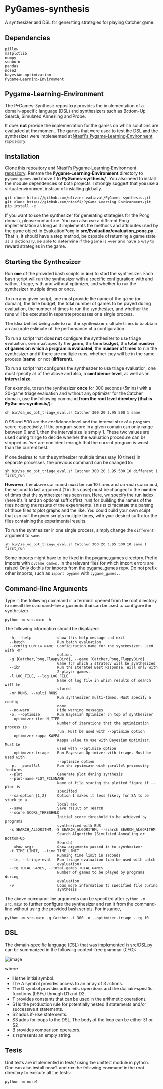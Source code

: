 # PyGames-synthesis
A synthesizer and DSL for generating strategies for playing Catcher game.

## Dependencies

```
pillow
matplotlib
numpy
seaborn
pandas
nose2
bayesian-optimization
Pygame-Learning-Environment
```

## Pygame-Learning-Environment
The PyGames-Synthesis repository provides the implementation of a domain-specific language (DSL) and synthesizers such as Bottom-Up Search, Simulated Annealing and Probe.

It does **not** provide the implementation for the games on which solutions are evaluated at the moment. The games that were used to test the
DSL and the synthesizer were implemented at [Ntasfi's Pygame-Learning-Environment repository](https://github.com/ntasfi/PyGame-Learning-Environment).

## Installation

Clone this repository and [Ntasfi's Pygame-Learning-Environment repository](https://github.com/ntasfi/PyGame-Learning-Environment). Rename the __Pygame-Learning-Environment__ directory to ```pygame_games``` and move it to __PyGames-synthesis/__ . You also need to install the module dependencies of both projects. I strongly suggest that you use a virtual environment instead of installing globally.

```console
git clone https://github.com/olivier-vadiaval/PyGames-synthesis.git
git clone https://github.com/ntasfi/PyGame-Learning-Environment.git
pip install -e
```

If you want to use the synthesizer for generating strategies for the Pong domain, please contact me. You can also use a different Pong implementation as long as it implements the methods and attributes used by the game object in EvaluationPong in __src/Evaluation/evaluation_pong.py__ . That is, it should have a step method, be capable of returning a game state as a dictionary, be able to determine if the game is over and have a way to reward strategies in the game.

## Starting the Synthesizer
Run __one__ of the provided bash scripts in __bin/__ to start the synthesizer. Each bash script will run the synthesizer with a specific configuration: with and without triage, with and without optimizer, and whether to run the synthesizer multiple times or once.

To run any given script, one must provide the name of the game (or domain), the time budget, the total number of games to be played during evaluation, the number of times to run the synthesizer, and whether the runs will be executed in separate processes or a single process.

The idea behind being able to run the synthesizer multiple times is to obtain an accurate estimate of the performance of a configuration.

To run a script that does __not__ configure the synthesizer to use triage evaluation, one must specify the __game__, the __time budget__, the __total number of games on which a program is evaluated__, the __number of times__ to run the synthesizer and if there are multiple runs, whether they will be in the same process (__same__) or not (__different__).

To run a script that configures the synthesizer to use triage evaluation, one must specify all of the above and also, a __confidence level__, as well as an __interval size__.

For example, to run the synthesizer __once__ for 300 seconds (5mins) with a 20-game triage evaluation and without any optimizer for the Catcher domain, use the following command __from the root level directory (that is PyGames-synthesis/)__:

```console
sh bin/sa_no_opt_triage_eval.sh Catcher 300 20 0.95 500 1 same
```

0.95 and 500 are the confidence level and the interval size of a program score respectively. If the program score in a given domain can only range between 0 and 1, then the interval size is simply 1. These two values are used during triage to decide whether the evaluation procedure can be stopped as 'we' are confident enough that the current program is worst than the current best.

If one desires to run the synthesizer multiple times (say 10 times) in separate processes, the previous command can be changed to:

```console
sh bin/sa_no_opt_triage_eval.sh Catcher 300 20 0.95 500 10 different 1 first_run
```

__However__, the above command must be run 10 times and on each command, the second to last argument (1 in this case) must be changed to the number of times that the synthesizer has been run. Here, we specify the run index (here it's 1) and an optional suffix (first_run) for building the names of the files holding the results of the experiments. This is to facilitate the parsing of those files to plot graphs and the like. You could build your own script that can call the given scripts multiple times, with your desired suffix for the files containing the experimental results.

To run the synthesizer in one single process, simply change the ```different``` argument to ```same```.

```console
sh bin/sa_no_opt_triage_eval.sh Catcher 300 20 0.95 500 10 same 1 first_run
```

Some imports might have to be fixed in the pygame_games directory. Prefix imports with ```pygame_games.``` in the relevant files for which import errors are raised. Only do this for imports from the pygame_games repo. Do not prefix other imports, such as ```import pygame``` with ```pygame_games.```.

## Command-line Arguments

Type in the following command in a terminal opened from the root directory to see all the command-line arguments that can be used to configure the synthesizer.

```console
python -m src.main -h
```

The following information should be displayed:

```
  -h, --help            show this help message and exit
  --batch               Run batch evaluation
  --config CONFIG_NAME  Configuration name for the synthesizer. Used with -mr
                        option.
  -g {Catcher,Pong,FlappyBird}, --game {Catcher,Pong,FlappyBird}
                        Game for which a strategy will be synthesized
  --ibr                 Run the Iterated Best Response. Will only with
                        2-player games.
  -l LOG_FILE, --log LOG_FILE
                        Name of log file in which results of search will be
                        stored
  -mr RUNS, --multi RUNS
                        Run synthesizer multi-times. Must specify a config
                        name
  --no-warn             Hide warning messages
  -o, --optimize        Run Bayesian Optimizer on top of synthesizer
  --optimizer-iter N_ITER
                        Number of iterations that the optimization process is
                        run. Must be used with --optimize option
  --optimizer-kappa KAPPA
                        Kappa value to use with Bayesian Optimizer. Must be
                        used with --optimize option
  --optimizer-triage    Run Bayesian Optimizer with triage. Must be used with
                        --optimize option
  -p, --parallel        Run the optimizer with parallel processing features
  --plot                Generate plot during synthesis
  --plot-name PLOT_FILENAME
                        Name of file storing the plotted figure if --plot is
                        specified
  --sa-option {1,2}     Option 1 makes it less likely for SA to be stuck in a
                        local max
  --save                Save result of search
  --score SCORE_THRESHOLD
                        Initial score threshold to be achieved by programs
                        synthesized with BUS
  -s SEARCH_ALGORITHM, -S SEARCH_ALGORITHM, --search SEARCH_ALGORITHM
                        Search Algorithm (Simulated Annealing or Bottom-Up
                        Search)
  --show-args           Show arguments passed in to synthesizer
  -t TIME_LIMIT, --time TIME_LIMIT
                        Running time limit in seconds
  --te, --triage-eval   Run triage evaluation (can be used with batch
                        evaluation)
  --tg TOTAL_GAMES, --total-games TOTAL_GAMES
                        Number of games to be played by programs during
                        evaluation
  -v                    Logs more information to specified file during
                        synthesis
```

The above command-line arguments can be specified after ```python -m src.main``` to further configure the synthesizer and run it from the command-line without using the provided bash scripts. For instance,

```console
python -m src.main -g Catcher -t 300 -o --optimizer-triage --tg 10
```

## DSL

The domain-specific language (DSL) that was implemented in [src/DSL.py](https://github.com/olivier-vadiaval/catcher-synthesis/blob/main/src/DSL.py) can be summarized in the
following context-free grammar (CFG):

![image](https://user-images.githubusercontent.com/59672031/126842833-5827ee87-535c-458e-9583-eab5f600895f.png)

where,
* **I** is the initial symbol. 
* The A symbol provides access to an array of 3 actions.
* The D symbol provides arithmetic operations and the domain-specific functions (DSFs) through D1 and D2.
* T provides constants that can be used in the arithmetic operations.
* S1 is the production rule for potentially nested if statements and/or successive if statements.
* S2 adds if-else statements.
* S3 adds for loops to the DSL. The body of the loop can be either S1 or S2.
* B provides comparison operators.
* ε represents an empty string.

## Tests

Unit tests are implemented in tests/ using the unittest module in python. One can also install nose2 and run the following command in the root directory
to execute all the tests:

```console
python -m nose2
```
